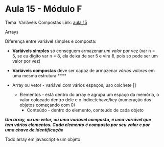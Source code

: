 # Aula 15 - Módulo F

Tema: Variáveis Compostas
Link: [aula 15](https://youtu.be/XdkW62tkAgU)

Arrays

Diferença entre variável simples e composta:

- **Variáveis simples** só conseguem armazenar *um valor* por vez (var n = 5, se eu digito var n = 8, ela deixa de ser 5 e vira 8, pois só pode ser um valor por vez)
- **Variáveis compostas** deve ser capaz de armazenar *vários valores* em uma mesma estrutura ****

- Array ou vetor - variável com vários espaços, uso colchete []
    - Elementos - está dentro do array e agrupa um espaço da memória, o valor colocado dentro dele e o índice/chave/key (numeração dos objetos começando com 0)
        - Conteúdo - dentro do elemento, conteúdo de cada objeto

***Um array, ou um vetor, ou uma variável composta, é uma variável que tem vários elementos. Cada elemento é composto por seu valor e por uma chave de identificação***

Todo array em javascript é um objeto